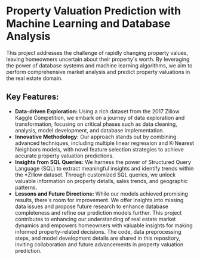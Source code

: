 
# Property Valuation Prediction with Machine Learning and Database Analysis

This project addresses the challenge of rapidly changing property values, leaving homeowners uncertain about their property's worth. By leveraging the power of database systems and machine learning algorithms, we aim to perform comprehensive market analysis and predict property valuations in the real estate domain.

## Key Features:

* **Data-driven Exploration:** Using a rich dataset from the 2017 Zillow Kaggle Competition, we embark on a journey of data exploration and transformation, focusing on critical phases such as data cleaning, analysis, model development, and database implementation.
* **Innovative Methodology:** Our approach stands out by combining advanced techniques, including multiple linear regression and K-Nearest Neighbors models, with novel feature selection strategies to achieve accurate property valuation predictions.
* **Insights from SQL Queries:** We harness the power of Structured Query Language (SQL) to extract meaningful insights and identify trends within the *Zillow dataset. Through customized SQL queries, we unlock valuable information on property details, sales trends, and geographic patterns.
* **Lessons and Future Directions:** While our models achieved promising results, there's room for improvement. We offer insights into missing data issues and propose future research to enhance database completeness and refine our prediction models further.
This project contributes to enhancing our understanding of real estate market dynamics and empowers homeowners with valuable insights for making informed property-related decisions. The code, data preprocessing steps, and model development details are shared in this repository, inviting collaboration and future advancements in property valuation prediction.

